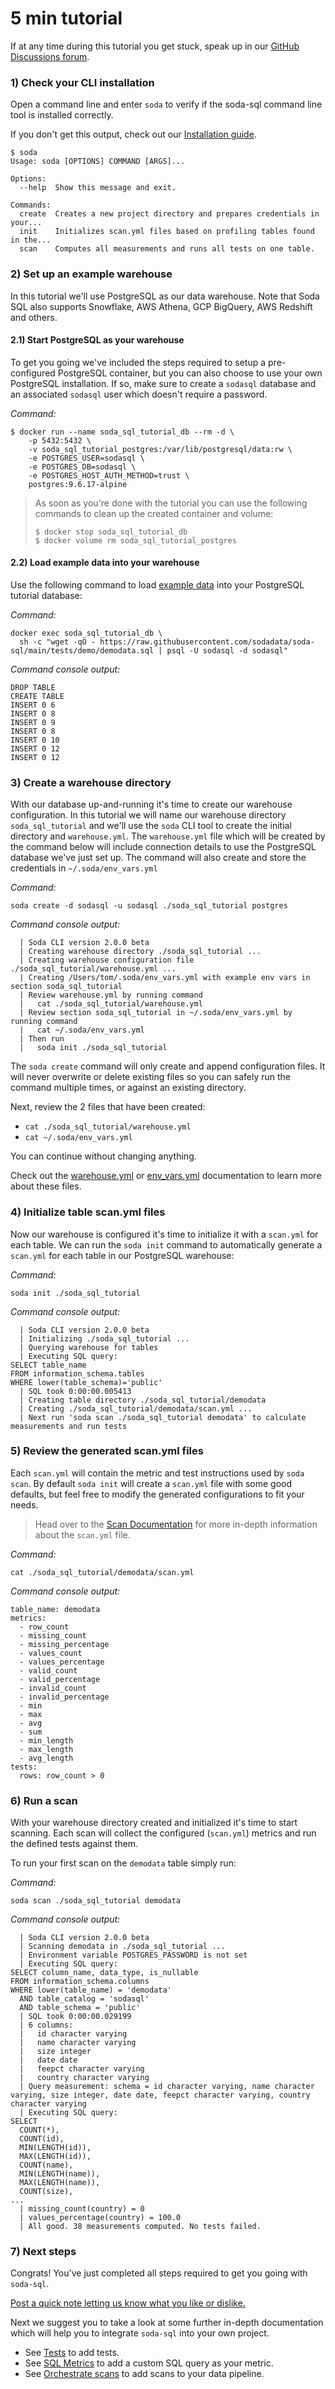 # 5 min tutorial

If at any time during this tutorial you get stuck, speak up
in our [GitHub Discussions forum](https://github.com/sodadata/soda-sql/discussions/).

### 1\) Check your CLI installation

Open a command line and enter `soda` to verify if the soda-sql command line tool is installed correctly.

If you don't get this output, check out our [Installation guide](installation.md).

```shell
$ soda
Usage: soda [OPTIONS] COMMAND [ARGS]...

Options:
  --help  Show this message and exit.

Commands:
  create  Creates a new project directory and prepares credentials in your...
  init    Initializes scan.yml files based on profiling tables found in the...
  scan    Computes all measurements and runs all tests on one table.
```


### 2) Set up an example warehouse

In this tutorial we'll use PostgreSQL as our data warehouse. Note that Soda SQL also supports
Snowflake, AWS Athena, GCP BigQuery, AWS Redshift and others.

#### 2.1) Start PostgreSQL as your warehouse

To get you going we've included the steps required to setup a pre-configured PostgreSQL container,
but you can also choose to use your own PostgreSQL installation. If so, make sure to create
a `sodasql` database and an associated `sodasql` user which doesn't require a password.

_Command:_
```shell
$ docker run --name soda_sql_tutorial_db --rm -d \
    -p 5432:5432 \
    -v soda_sql_tutorial_postgres:/var/lib/postgresql/data:rw \
    -e POSTGRES_USER=sodasql \
    -e POSTGRES_DB=sodasql \
    -e POSTGRES_HOST_AUTH_METHOD=trust \
    postgres:9.6.17-alpine
```

> As soon as you're done with the tutorial you can use the following commands to clean up the created container and volume:
> ```shell
> $ docker stop soda_sql_tutorial_db
> $ docker volume rm soda_sql_tutorial_postgres
> ```

#### 2.2\) Load example data into your warehouse

Use the following command to load [example data](https://github.com/sodadata/soda-sql/blob/main/tests/demo/demodata.sql)
into your PostgreSQL tutorial database:

_Command:_
```shell
docker exec soda_sql_tutorial_db \
  sh -c "wget -qO - https://raw.githubusercontent.com/sodadata/soda-sql/main/tests/demo/demodata.sql | psql -U sodasql -d sodasql"
```
_Command console output:_
```shell
DROP TABLE
CREATE TABLE
INSERT 0 6
INSERT 0 8
INSERT 0 9
INSERT 0 8
INSERT 0 10
INSERT 0 12
INSERT 0 12
```

### 3\) Create a warehouse directory

With our database up-and-running it's time to create our warehouse configuration. In this tutorial we will name our
warehouse directory `soda_sql_tutorial` and we'll use the `soda` CLI tool to create the initial
directory and `warehouse.yml`.  The `warehouse.yml` file which
will be created by the command below will include connection details to use the PostgreSQL
database we've just set up.  The command will also create and store the credentials in
`~/.soda/env_vars.yml`

_Command:_
```shell
soda create -d sodasql -u sodasql ./soda_sql_tutorial postgres
```
_Command console output:_
```
  | Soda CLI version 2.0.0 beta
  | Creating warehouse directory ./soda_sql_tutorial ...
  | Creating warehouse configuration file ./soda_sql_tutorial/warehouse.yml ...
  | Creating /Users/tom/.soda/env_vars.yml with example env vars in section soda_sql_tutorial
  | Review warehouse.yml by running command
  |   cat ./soda_sql_tutorial/warehouse.yml
  | Review section soda_sql_tutorial in ~/.soda/env_vars.yml by running command
  |   cat ~/.soda/env_vars.yml
  | Then run
  |   soda init ./soda_sql_tutorial
```

The `soda create` command will only create and append configuration files.  It will
never overwrite or delete existing files so you can safely run the command
multiple times, or against an existing directory.

Next, review the 2 files that have been created:
 * `cat ./soda_sql_tutorial/warehouse.yml`
 * `cat ~/.soda/env_vars.yml`

You can continue without changing anything.

Check out the [warehouse.yml](warehouse.md) or [env_vars.yml](cli.md?id=env-vars) documentation to learn more about these files.

### 4\) Initialize table scan.yml files

Now our warehouse is configured it's time to initialize it with a `scan.yml` for each table.
We can run the `soda init` command to automatically generate a `scan.yml` for each table
in our PostgreSQL warehouse:

_Command:_
```shell
soda init ./soda_sql_tutorial
```
_Command console output:_
```
  | Soda CLI version 2.0.0 beta
  | Initializing ./soda_sql_tutorial ...
  | Querying warehouse for tables
  | Executing SQL query:
SELECT table_name
FROM information_schema.tables
WHERE lower(table_schema)='public'
  | SQL took 0:00:00.005413
  | Creating table directory ./soda_sql_tutorial/demodata
  | Creating ./soda_sql_tutorial/demodata/scan.yml ...
  | Next run 'soda scan ./soda_sql_tutorial demodata' to calculate measurements and run tests
```

### 5\) Review the generated scan.yml files

Each `scan.yml` will contain the metric and test instructions used by `soda scan`. By default `soda init` will
create a `scan.yml` file with some good defaults, but feel free to modify the generated configurations
to fit your needs.

> Head over to the [Scan Documentation](scan.md) for more in-depth information about the `scan.yml` file.

_Command:_
```shell
cat ./soda_sql_tutorial/demodata/scan.yml
```
_Command console output:_
```
table_name: demodata
metrics:
  - row_count
  - missing_count
  - missing_percentage
  - values_count
  - values_percentage
  - valid_count
  - valid_percentage
  - invalid_count
  - invalid_percentage
  - min
  - max
  - avg
  - sum
  - min_length
  - max_length
  - avg_length
tests:
  rows: row_count > 0
```

### 6\) Run a scan

With your warehouse directory created and initialized it's time to start scanning. Each scan
will collect the configured (`scan.yml`) metrics and run the defined tests against them.

To run your first scan on the `demodata` table simply run:

_Command:_
```shell
soda scan ./soda_sql_tutorial demodata
```
_Command console output:_
```
  | Soda CLI version 2.0.0 beta
  | Scanning demodata in ./soda_sql_tutorial ...
  | Environment variable POSTGRES_PASSWORD is not set
  | Executing SQL query:
SELECT column_name, data_type, is_nullable
FROM information_schema.columns
WHERE lower(table_name) = 'demodata'
  AND table_catalog = 'sodasql'
  AND table_schema = 'public'
  | SQL took 0:00:00.029199
  | 6 columns:
  |   id character varying
  |   name character varying
  |   size integer
  |   date date
  |   feepct character varying
  |   country character varying
  | Query measurement: schema = id character varying, name character varying, size integer, date date, feepct character varying, country character varying
  | Executing SQL query:
SELECT
  COUNT(*),
  COUNT(id),
  MIN(LENGTH(id)),
  MAX(LENGTH(id)),
  COUNT(name),
  MIN(LENGTH(name)),
  MAX(LENGTH(name)),
  COUNT(size),
...
  | missing_count(country) = 0
  | values_percentage(country) = 100.0
  | All good. 38 measurements computed. No tests failed.
```

### 7\) Next steps

Congrats! You've just completed all steps required to get you going with `soda-sql`.

[Post a quick note letting us know what you like or dislike.](https://github.com/sodadata/soda-sql/discussions/new)

Next we suggest you to take a look at some further in-depth documentation which will help you to integrate `soda-sql` into
your own project.

* See [Tests](tests.md) to add tests.
* See [SQL Metrics](sql_metrics.md) to add a custom SQL query as your metric.
* See [Orchestrate scans](orchestrate_scans.md) to add scans to your data pipeline.
